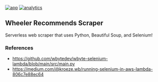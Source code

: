 
[![app](https://github.com/wheeleruniverse/wheelerrecommends-scraper/actions/workflows/app.yml/badge.svg)](https://github.com/wheeleruniverse/wheelerrecommends-scraper/actions/workflows/app.yml)
[![analytics](https://github.com/wheeleruniverse/wheelerrecommends-scraper/actions/workflows/analytics.yml/badge.svg)](https://github.com/wheeleruniverse/wheelerrecommends-scraper/actions/workflows/analytics.yml)

## Wheeler Recommends Scraper

Serverless web scraper that uses Python, Beautiful Soup, and Selenium!

### References

* https://github.com/wbytedev/wbyte-selenium-lambda/blob/main/src/main.py
* https://medium.com/@kroeze.wb/running-selenium-in-aws-lambda-806c7e88ec64
